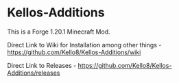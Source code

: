 # Kellos-Additions

This is a Forge 1.20.1 Minecraft Mod.

Direct Link to Wiki for Installation among other things - https://github.com/Kello8/Kellos-Additions/wiki

Direct Link to Releases - https://github.com/Kello8/Kellos-Additions/releases
